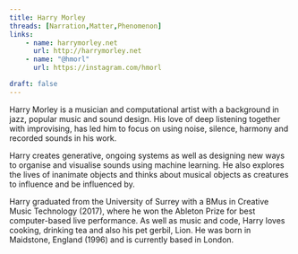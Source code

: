```yaml
---
title: Harry Morley
threads: [Narration,Matter,Phenomenon]
links: 
    - name: harrymorley.net
      url: http://harrymorley.net
    - name: "@hmorl" 
      url: https://instagram.com/hmorl

draft: false
---
```


Harry Morley is a musician and computational artist with a background in jazz, popular music and sound design. His love of deep listening together with improvising, has led him to focus on using noise, silence, harmony and recorded sounds in his work.

Harry creates generative, ongoing systems as well as designing new ways to organise and visualise sounds using machine learning. He also explores the lives of inanimate objects and thinks about musical objects as creatures to influence and be influenced by.

Harry graduated from the University of Surrey with a BMus in Creative Music Technology (2017), where he won the Ableton Prize for best computer-based live performance. As well as music and code, Harry loves cooking, drinking tea and also his pet gerbil, Lion. He was born in Maidstone, England (1996) and is currently based in London.